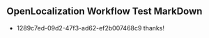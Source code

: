 ## OpenLocalization Workflow Test MarkDown
* 1289c7ed-09d2-47f3-ad62-ef2b007468c9 thanks!

<!--HONumber=Jul16_HO2-->


